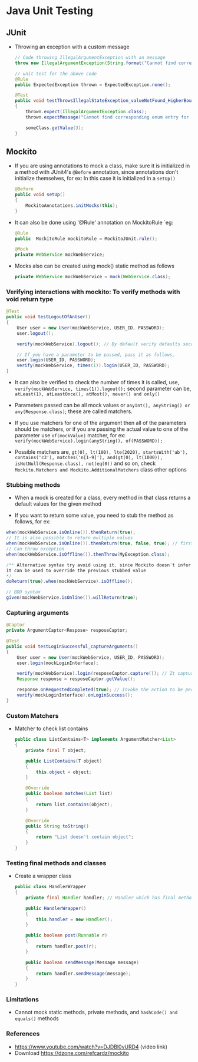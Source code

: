 # Java Unit Testing

## JUnit
- Throwing an exception with a custom message
	```java
	// Code throwing IllegalArgumentException with an message
	throw new IllegalArgumentException(String.format("Cannot find corresponding enum entry for %d", flag));

	// unit test for the above code
	@Rule
	public ExpectedException thrown = ExpectedException.none();

	@Test
	public void testThrowsIllegalStateException_valueNotFound_HigherBound()
	{
		thrown.expect(IllegalArgumentException.class);
		thrown.expectMessage("Cannot find corresponding enum entry for 3");

		someClass.getValue(3);
	}
	```

## Mockito

- If you are using annotations to mock a class, make sure it is initialized in a method with JUnit4's `@Before` annotation, since
annotations don't initialize themselves, for ex: In this case it is initialized in a `setUp()`
	```java
	@Before
	public void setUp()
	{
		MockitoAnnotations.initMocks(this);
	}
	```

- It can also be done using '@Rule' annotation on MockitoRule `eg:
	```java
	@Rule
	public  MockitoRule mockitoRule = MockitoJUnit.rule();

	@Mock
	private WebService mockWebService;
	```

- Mocks also can be created using mock() static method as follows
	```java
	private WebService mockWebService = mock(WebService.class);
	```

### Verifying interactions with mockito: To verify methods with void return type

```java
@Test
public void testLogoutOfAnUser()
{
	User user = new User(mockWebService, USER_ID, PASSWORD);
	user.logout();

	verify(mockWebService).logout(); // By default verify defaults second parameter to times(1) if not specified

	// If you have a parameter to be passed, pass it as follows,
	user.login(USER_ID, PASSWORD);
	verify(mockWebService, times(1)).login(USER_ID, PASSWORD);
}
```

- It can also be verified to check the number of times it is called, use, `verify(mockWebService, times(1)).logout();`
second parameter can be, `atLeast(1), atLeastOnce(), atMost(), never() and only()`

- Parameters passed can be all mock values or `anyInt(), anyString() or any(Response.class)`; these are called matchers.

- If you use matchers for one of the argument then all of the parameters should be matchers, or if you are passing the actual value to one of the parameter use `of(mockValue)` matcher, for ex:
`verify(mockWebService).login(anyString(), of(PASSWORD));`

- Possible matchers are, `gt(0), lt(100), lte(2020), startsWith('ab'), contains('c3'), matches('n[1-9]'), and(gt(0), lt(1000)), isNotNull(Response.class), not(eq(0))` and so on, check `Mockito.Matchers and Mockito.AdditionalMatchers` class other options

### Stubbing methods

- When a mock is created for a class, every method in that class returns a default values for the given method

- If you want to return some value, you need to stub the method as follows, for ex:

```java
when(mockWebService.isOnline()).thenReturn(true);
// It is also possible to return multiple values
when(mockWebService.isOnline()).thenReturn(true, false, true); // first time it returns true, second time false and so on
// Can throw exception
when(mockWebService.isOffline()).thenThrow(MyException.class);

/** Alternative syntax try avoid using it, since Mockito doesn't infer the type,
it can be used to override the previous stubbed value
*/
doReturn(true).when(mockWebService).isOffline();

// BDD syntax
given(mockWebService.isOnline()).willReturn(true);
```

### Capturing arguments

```java
@Captor
private ArgumentCaptor<Respose> resposeCaptor;

@Test
public void testLoginSuccessful_captureArguments()
{
	User user = new User(mockWebService, USER_ID, PASSWORD);
	user.login(mockLoginInterface);

	verify(mockWebService).login(resposeCaptor.capture()); // It captures the login info
	Response response = resposeCaptor.getValue();

	response.onRequestedCompleted(true); // Invoke the action to be performed on captor
	verify(mockLoginInterface).onLoginSuccess();
}
```

### Custom Matchers

- Matcher to check list contains
	```java
	public class ListContains<T> implements ArgumentMatcher<List>
	{
		private final T object;

		public ListContains(T object)
		{
			this.object = object;
		}

		@Override
		public boolean matches(List list)
		{
			return list.contains(object);
		}

		@Override
		public String toString()
		{
			return "List doesn't contain object";
		}
	}
	```

### Testing final methods and classes

- Create a wrapper class
	```java
	public class HandlerWrapper
	{
		private final Handler handler; // Handler which has final methods

		public HandlerWrapper()
		{
			this.handler = new Handler();
		}

		public boolean post(Runnable r)
		{
			return handler.post(r);
		}

		public boolean sendMessage(Message message)
		{
			return handler.sendMessage(message);
		}
	}
	```

### Limitations

- Cannot mock static methods, private methods, and `hashCode() and equals()` methods

### References

- https://www.youtube.com/watch?v=DJDBl0vURD4 (video link)
- Download https://dzone.com/refcardz/mockito
